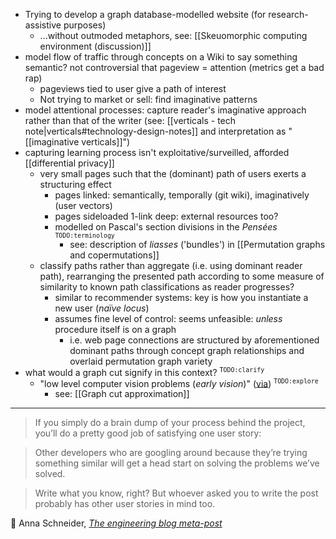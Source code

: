 - Trying to develop a graph database-modelled website (for research-assistive purposes)
  - ...without outmoded metaphors, see: [[Skeuomorphic computing environment (discussion)]]
- model flow of traffic through concepts on a Wiki to say something semantic? not controversial that pageview = attention (metrics get a bad rap)
  - pageviews tied to user give a path of interest
  - Not trying to market or sell: find imaginative patterns
- model attentional processes: capture reader's imaginative approach rather than that of the writer (see: [[verticals - tech note|verticals#technology-design-notes]] and interpretation as "[[imaginative verticals]]")
- capturing learning process isn't exploitative/surveilled, afforded [[differential privacy]]
  - very small pages such that the (dominant) path of users exerts a structuring effect
    - pages linked: semantically, temporally (git wiki), imaginatively (user vectors)
    - pages sideloaded 1-link deep: external resources too?
    - modelled on Pascal's section divisions in the _Pensées_ <sup>`TODO:terminology`</sup>
      - see: description of _liasses_ ('bundles') in [[Permutation graphs and copermutations]]
  - classify paths rather than aggregate (i.e. using dominant reader path), rearranging the presented path according to some measure of similarity to known path classifications as reader progresses?
    - similar to recommender systems: key is how you instantiate a new user (_naïve locus_)
    - assumes fine level of control: seems unfeasible: _unless_ procedure itself is on a graph
      - i.e. web page connections are structured by aforementioned dominant paths through concept graph relationships and overlaid permutation graph variety
- what would a graph cut signify in this context? <sup>`TODO:clarify`</sup>
  - "low level computer vision problems (_early vision_)" ([via](https://en.wikipedia.org/wiki/Graph_cuts_in_computer_vision)) <sup>`TODO:explore`</sup>
    - see: [[Graph cut approximation]]

- - -

> If you simply do a brain dump of your process behind the project, you’ll do a pretty good job of satisfying one user story:

> Other developers who are googling around because they’re trying something similar will get a head start on solving the problems we’ve solved.

> Write what you know, right? But whoever asked you to write the post probably has other user stories in mind too.

🔰  Anna Schneider, [_The engineering blog meta-post_](https://medium.com/@aschn/the-engineering-blog-meta-post-7ffe43aa4060#.x4oxxa1ct)